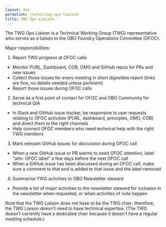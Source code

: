 ```yaml
---
layout: doc
permalink: /roles/twg-ops-liaison
title: TWG Ops Liaison
---
```


The TWG Ops Liaison is a Technical Working Group (TWG) representative who serves as a liaison to the OBO Foundry Operations Committee (OFOC).

Major responsibilities:
1. Report TWG progress at OFOC calls
- Monitor PURL, Dashboard, COB, OMO and GitHub repos for PRs and new issues
- Collect those issues for every meeting in short digestible report (links are fine, no details needed unless pertinent)
- Report those issues during OFOC calls
2. Serve as a first point of contact for OFOC and OBO Community for technical Q/A
- In Slack and GitHub issue tracker, be responsive to user requests relating to OFOC activities (PURL, dashboard, principles, OMO, COB) and direct them to the right channels
- Help connect OFOC members who need technical help with the right TWG members
3. Mark relevant GitHub issues for discussion during OFOC call
- When a new GitHub issue or PR seems to need OFOC attention, label "attn: OFOC label" a few days before the next OFOC call
- When a GitHub issue has been discussed during an OFOC call, make sure a comment to that end is added to that issue and the label removed
4. Summarise TWG activities to OBO Newsletter steward
- Provide a list of major activities to the newsletter steward for inclusion in the newsletter when requested, or when activities of note happen

Note that the TWG Liaison does not have to be the TWG chair; therefore, the TWG Liaison doesn't need to have technical expertise. (The TWG doesn't currently have a dedicated chair because it doesn't have a regular meeting schedule.)
